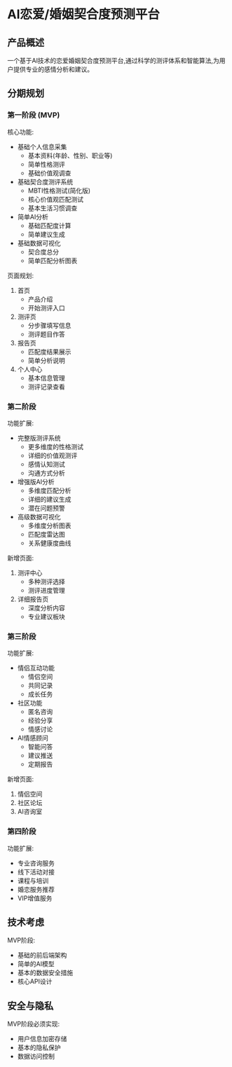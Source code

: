 # AI恋爱/婚姻契合度预测平台

## 产品概述
一个基于AI技术的恋爱婚姻契合度预测平台,通过科学的测评体系和智能算法,为用户提供专业的感情分析和建议。

## 分期规划

### 第一阶段 (MVP)
核心功能:
- 基础个人信息采集
  * 基本资料(年龄、性别、职业等)
  * 简单性格测评
  * 基础价值观调查
- 基础契合度测评系统
  * MBTI性格测试(简化版)
  * 核心价值观匹配测试
  * 基本生活习惯调查
- 简单AI分析
  * 基础匹配度计算
  * 简单建议生成
- 基础数据可视化
  * 契合度总分
  * 简单匹配分析图表

页面规划:
1. 首页
   - 产品介绍
   - 开始测评入口
2. 测评页
   - 分步骤填写信息
   - 测评题目作答
3. 报告页
   - 匹配度结果展示
   - 简单分析说明
4. 个人中心
   - 基本信息管理
   - 测评记录查看

### 第二阶段
功能扩展:
- 完整版测评系统
  * 更多维度的性格测试
  * 详细的价值观测评
  * 感情认知测试
  * 沟通方式分析
- 增强版AI分析
  * 多维度匹配分析
  * 详细的建议生成
  * 潜在问题预警
- 高级数据可视化
  * 多维度分析图表
  * 匹配度雷达图
  * 关系健康度曲线

新增页面:
1. 测评中心
   - 多种测评选择
   - 测评进度管理
2. 详细报告页
   - 深度分析内容
   - 专业建议板块

### 第三阶段
功能扩展:
- 情侣互动功能
  * 情侣空间
  * 共同记录
  * 成长任务
- 社区功能
  * 匿名咨询
  * 经验分享
  * 情感讨论
- AI情感顾问
  * 智能问答
  * 建议推送
  * 定期报告

新增页面:
1. 情侣空间
2. 社区论坛
3. AI咨询室

### 第四阶段
功能扩展:
- 专业咨询服务
- 线下活动对接
- 课程与培训
- 婚恋服务推荐
- VIP增值服务

## 技术考虑
MVP阶段:
- 基础的前后端架构
- 简单的AI模型
- 基本的数据安全措施
- 核心API设计

## 安全与隐私
MVP阶段必须实现:
- 用户信息加密存储
- 基本的隐私保护
- 数据访问控制
 